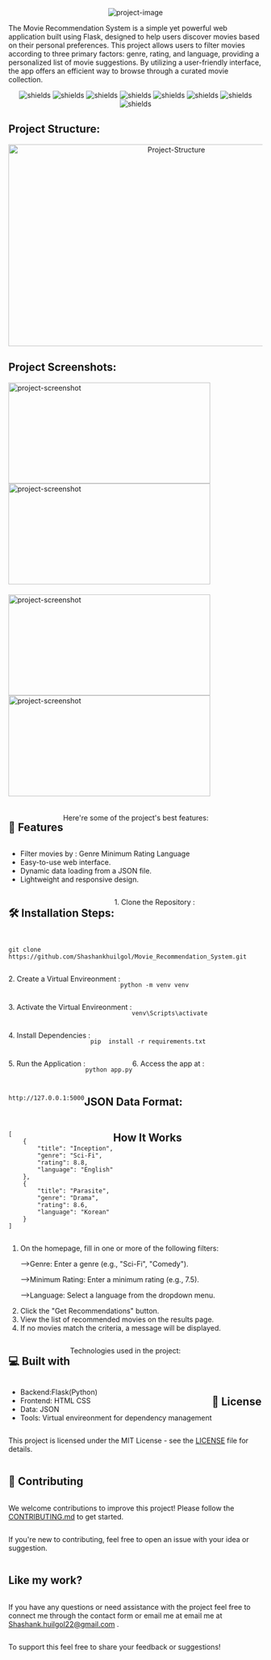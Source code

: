 <p align="center"><img src="https://miro.medium.com/v2/resize:fit:1400/format:webp/1*CPTuuElLrHrLNHslCCQNVw.jpeg" alt="project-image"></p>

<p id="description">The Movie Recommendation System is a simple yet powerful web application built using Flask, designed to help users discover movies based on their personal preferences. This project allows users to filter movies according to three primary factors: genre, rating, and language, providing a personalized list of movie suggestions. By utilizing a user-friendly interface, the app offers an efficient way to browse through a curated movie collection.</p>

<p align="center"><img src="https://img.shields.io/badge/Flask-2.0%2B-green" alt="shields">
  <img src="https://img.shields.io/badge/Python-3.8%2B-blue" alt="shields">
  <img src="https://img.shields.io/badge/HTML-5-orange" alt="shields">
  <img src="https://img.shields.io/badge/CSS-3-yellow" alt="shields">
  <img src="https://img.shields.io/badge/Build-Passing-brightgreen" alt="shields">
  <img src="https://img.shields.io/badge/Code_Quality-A-success" alt="shields">
  <img src="https://img.shields.io/github/last-commit/Shashankhuilgol/Movie_Recommender" alt="shields">
  <img src="https://img.shields.io/badge/license-MIT-blue" alt="shields"></p>

<h2 align="" id="title">Project Structure:</h2>

<p align="center"><img src="https://media-hosting.imagekit.io//7ef3a79d76a74fc8/Screenshot%202025-01-09%20192648.png?Expires=1831039036&Key-Pair-Id=K2ZIVPTIP2VGHC&Signature=LeM1GxVpLJm3HXuBjx5C0ypbzZ3jAwGRj7hMlDCNOmWKnQxXCXjiSpSUaENd0hTtxVMBfCb-BcKxN~o-jZ~qydBzoLLa6u-HZ1vu0YEam-Pz4FjFAkk3vIg3230h4QUd2R~~AyyRHmssNV0dRWMENw34fUzwozIPM6hfNgJFlRjS5Ae6tFyIsY9Gc5~e7RLEqG91dlnSzh6LpGUU3Od4Jo6gXJPzzUNd8vRkT0S-QJx-OOQmBV6m1Xz~7jpT4jqU-Dq~InmDbmPEock7Ycz~5X7yIJUVMD7YDZYzhnGDOzj3voIDuUidXaUJNbC3Q4rmAy3Igk365YrRIbTDGGhnwA__" alt="Project-Structure" class = "center" width="650" height="400/"></p>


  

<h2>Project Screenshots:</h2>
<div style = "display: flex; flex-wrap: wrap;">

<div style = "display: flex; flex-direction: column; margin-right: 20px; margin-bottom:20px;">
    <img src="https://media-hosting.imagekit.io//c107f3746fb3456c/Screenshot%202025-01-09%20190928.png?Expires=1831038328&amp;Key-Pair-Id=K2ZIVPTIP2VGHC&amp;Signature=WLNvjpOZEHU-z1UBmPvq89DO30DhZcb6rJQg8DA49SLbxxpMA1GTY04CYf3FvoIpFgHr9NgujPSWQzwO0mH4OHrmrDEKJum9F6tEpZxkGYTaZ33DqRSckVIVXjj3U6plApU8cdia3iPZmuDmw~IDGiwPX6io7S7YjdPd98MyWnQStg076mL6eT4agN8j7WhU3JVUz6fZXoZ2qE5m~7p-Acr2X9jUPCR3MUoy3T5LfvqalkLQNgdnBJCnUhI8ChOn~fGTYliGn0EO~BggimFel-U1KI82nmnzKuD6b39XbNYZd6vuzqx67aqSR8qn27F24qb0q0eZl-B-t5jvOdZE7w__" alt="project-screenshot" width="400" height="200/">

  <img src="https://media-hosting.imagekit.io//6642bfa1cca64413/Screenshot%202025-01-09%20191112.png?Expires=1831038317&amp;Key-Pair-Id=K2ZIVPTIP2VGHC&amp;Signature=XKVzSRQGywjN75BzpmNsW8sDoLjf2I2qLJsI9cmuNIgoxGlb4tTsG19SNKtMXCe~BObawxGh1nl-lLMSndzsLQIshJwHzeQfPTW7om0azecv3eeWPmO8oCK4oDizIGXFyF53-D6mb13azjopawF2SUORk~CrBDZqKbW-t4M4WryOjgLtY0Gq~ZU3siEzASI2X7~kSjtZNovCLXqdgeo97n2PLgIk-H7Y6Z~pvHTl9qFFJeZM7tuNKwNm~BgnbAdwBteAh1YS~X-m7Xhv0NWjhBRyA6k2bvbtCxjoaaDjYRl1pY2-T4POjSh2tgGQooKpB0D5nAgD-uTlOJMjDnrB1A__" alt="project-screenshot" width="400" height="200/">
</div>

<div style = "display: flex; flex-direction: column; margin-right: 20px; margin-bottom:20px;">
    <img src="https://media-hosting.imagekit.io//3cc4a45318904785/Screenshot%202025-01-09%20191144.png?Expires=1831038304&amp;Key-Pair-Id=K2ZIVPTIP2VGHC&amp;Signature=wAFYtOezBxrEIJ8MWw77qNtfCR0idW5aBUKOM36V2d7oVvBjhy-DhyQA5iDj8zBlvsph5PB4suQlnRcETRN2gdKqQyMSoCrUeCMxVvqa39jFkmOiykaFxI8dK7IQvTLHmEpIPqy~ycMvvUb093W-ydUfHpIXq3C7WiY2dST4M5D1Fr7sh22JjGJrUXYfZEEk3PkRNl9CJpBBYitutN11F-J9fLxGpn5Z5ucbr5loc6L-iPdgu~LmeS9lm7L1vgaWiidEoRwtRvS5gRMgYoFlsBTtFsoLmbcE1zRQ5NIoyg1w3DeB~ORwWfVdQJdNkmtRNhkXs0nyJRFrdkG3Dp1~FA__" alt="project-screenshot" width="400" height="200/">

   <img src="https://media-hosting.imagekit.io//d4825c92270e4ed8/Screenshot%202025-01-09%20191329.png?Expires=1831038295&amp;Key-Pair-Id=K2ZIVPTIP2VGHC&amp;Signature=IPiD6q9XcxoRsPRhKXHNA78joyqkETGC6HDVOr~m5FtMZHqqTJL4GIOEnM1tSXoFyU1CZ5LEHrG2g1eap4y0OtU7zTdlTxtDMH8nLUhRvi0798GE5~wnG2bVy0plzcZc0R4TsA5SMgof8VdxRdaiO6fms7yI9g1MQD6d0YZPJc5c8PpwKg6TO56yZv196E9xU8D9AyvJjk4OQrKGz8QejrshvEeIJDXkqAlW~zMbio6AzRiqgdbJl5igfr-g1qidGXlv80RSXchSRLGyAFTNIdky8KuEhoeuGIJfxXgk3NiCGAPmTpTHd3MK~96iW2l-bYA9KxL6Hy2vPcXlzgfKaA__" alt="project-screenshot" width="400" height="200/">
</div>

  
  
<h2>🧐 Features</h2>

Here're some of the project's best features:

*   Filter movies by : Genre Minimum Rating Language
*   Easy-to-use web interface.
*   Dynamic data loading from a JSON file.
*   Lightweight and responsive design.

<h2>🛠 Installation Steps:</h2>

<p>1. Clone the Repository :</p>

```

git clone https://github.com/Shashankhuilgol/Movie_Recommendation_System.git
```


<p>2. Create a Virtual Envireonment :</p>

```

python -m venv venv
```


<p>3. Activate the Virtual Envireonment :</p>

```

venv\Scripts\activate
```


<p>4. Install Dependencies :</p>

```

pip  install -r requirements.txt
```


<p>5. Run the Application :</p>

```

python app.py
```


<p>6. Access the app at :</p>

```

http://127.0.0.1:5000
```


<h2>JSON Data Format:</h2>


```

[
    {
        "title": "Inception",
        "genre": "Sci-Fi",
        "rating": 8.8,
        "language": "English"
    },
    {
        "title": "Parasite",
        "genre": "Drama",
        "rating": 8.6,
        "language": "Korean"
    }
]
```







<h2>How It Works</h2>

<ol>
  <li>On the homepage, fill in one or more of the following filters:
    
  -->Genre: Enter a genre (e.g., "Sci-Fi", "Comedy").

  -->Minimum Rating: Enter a minimum rating (e.g., 7.5).

  -->Language: Select a language from the dropdown menu.</li>

<Li>Click the "Get Recommendations" button.</Li>

<li>View the list of recommended movies on the results page.</li>

<li>If no movies match the criteria, a message will be displayed.</li>
</ol>
      
  
  
<h2>💻 Built with</h2>

Technologies used in the project:

*   Backend:Flask(Python)
*   Frontend: HTML CSS
*   Data: JSON
*   Tools: Virtual envireonment for dependency management

<h2>📝 License</h2>
<p>This project is licensed under the MIT License - see the <a href="LICENSE">LICENSE</a> file for details.</p>

<h2>📝 Contributing</h2>
<p>We welcome contributions to improve this project! Please follow the <a href="contribution guidelines">CONTRIBUTING.md</a> to get started.</p>

If you're new to contributing, feel free to open an issue with your idea or suggestion.</p>

<h2>Like my work?</h2>

If you have any questions or need assistance with the project feel free to connect me through the contact form or email me at email me at [Shashank.huilgol22@gmail.com](mailto:Shashank.huilgol22@gmail.com) .<p>To support this feel free to share your feedback or suggestions!</p>
